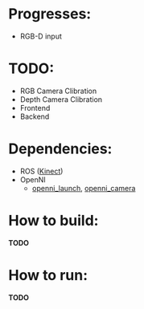 
# Progresses:
- RGB-D input

# TODO:
- RGB Camera Clibration
- Depth Camera Clibration
- Frontend
- Backend

# Dependencies:
- ROS ([Kinect](http://wiki.ros.org/kinetic#Installation))
- OpenNI
   - [openni_launch](http://wiki.ros.org/openni_launch), [openni_camera](http://wiki.ros.org/openni_camera) 

# How to build:
**TODO**

# How to run:
**TODO**
